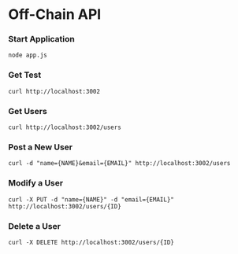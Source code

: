 # Off-Chain API


### Start Application
```
node app.js
```

### Get Test
```
curl http://localhost:3002
```

### Get Users
```
curl http://localhost:3002/users
```

### Post a New User
```
curl -d "name={NAME}&email={EMAIL}" http://localhost:3002/users
```

### Modify a User
```
curl -X PUT -d "name={NAME}" -d "email={EMAIL}" http://localhost:3002/users/{ID}
```

### Delete a User
```
curl -X DELETE http://localhost:3002/users/{ID}
```
